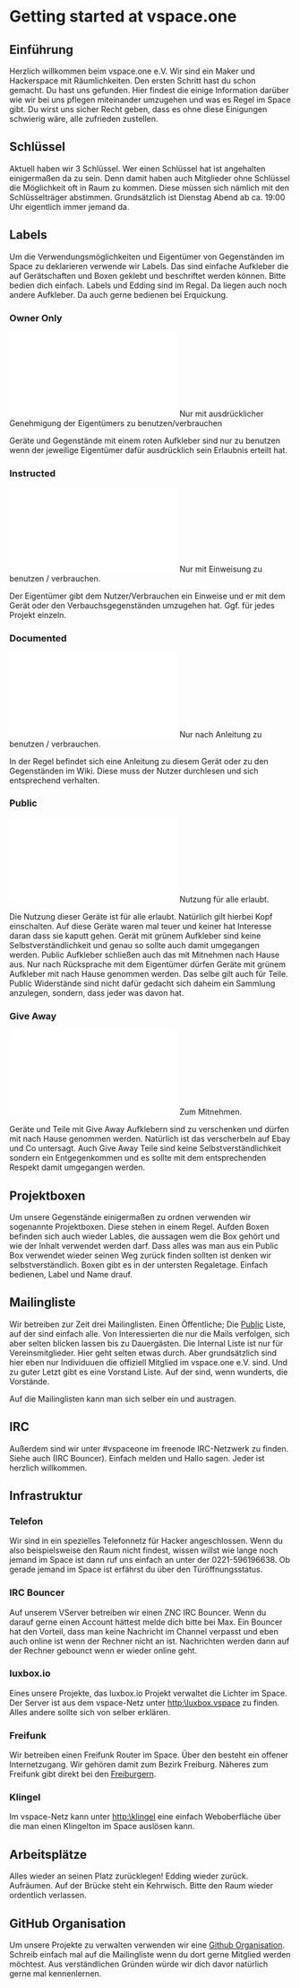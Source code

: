 # Getting started at vspace.one

## Einführung
Herzlich willkommen beim vspace.one e.V. Wir sind ein Maker und Hackerspace mit Räumlichkeiten. Den ersten Schritt hast du schon gemacht. Du hast uns gefunden. Hier findest die einige Information darüber wie wir bei uns pflegen miteinander umzugehen und was es Regel im Space gibt. Du wirst uns sicher Recht geben, dass es ohne diese Einigungen schwierig wäre, alle zufrieden zustellen.

## Schlüssel
Aktuell haben wir 3 Schlüssel. Wer einen Schlüssel hat ist angehalten einigermaßen da zu sein. Denn damit haben auch Mitglieder ohne Schlüssel die Möglichkeit oft in Raum zu kommen. Diese müssen sich nämlich mit den Schlüsselträger abstimmen. Grundsätzlich ist Dienstag Abend ab ca. 19:00 Uhr eigentlich immer jemand da.

## Labels
Um die Verwendungsmöglichkeiten und Eigentümer von Gegenständen im Space zu deklarieren verwende wir Labels. Das sind einfache Aufkleber die auf Gerätschaften und Boxen geklebt und beschriftet werden können. Bitte bedien dich einfach. Labels und Edding sind im Regal. Da liegen auch noch andere Aufkleber. Da auch gerne bedienen bei Erquickung.

### Owner Only
![Ower Only](label1_owneronly.pdf)
Nur mit ausdrücklicher Genehmigung der Eigentümers zu benutzen/verbrauchen

Geräte und Gegenstände mit einem roten Aufkleber sind nur zu benutzen wenn der jeweilige Eigentümer dafür ausdrücklich sein Erlaubnis erteilt hat.

### Instructed
![Instructed](label2_instructed.pdf)
Nur mit Einweisung zu benutzen / verbrauchen.

Der Eigentümer gibt dem Nutzer/Verbrauchen ein Einweise und er mit dem Gerät oder den Verbauchsgegenständen umzugehen hat. Ggf. für jedes Projekt einzeln.

### Documented
![Documented](label3_documented.pdf)
Nur nach Anleitung zu benutzen / verbrauchen.

In der Regel befindet sich eine Anleitung zu diesem Gerät oder zu den Gegenständen im Wiki. Diese muss der Nutzer durchlesen und sich entsprechend verhalten. 

### Public
![Public](label4_public.pdf)
Nutzung für alle erlaubt.

Die Nutzung dieser Geräte ist für alle erlaubt. Natürlich gilt hierbei Kopf einschalten. Auf diese Geräte waren mal teuer und keiner hat Interesse daran dass sie kaputt gehen. Gerät mit grünem Aufkleber sind keine Selbstverständlichkeit und genau so sollte auch damit umgegangen werden. Public Aufkleber schließen auch das mit Mitnehmen nach Hause aus. Nur nach Rücksprache mit dem Eigentümer dürfen Geräte mit grünem Aufkleber mit nach Hause genommen werden. Das selbe gilt auch für Teile. Public Widerstände sind nicht dafür gedacht sich daheim ein Sammlung anzulegen, sondern, dass jeder was davon hat.

### Give Away
![Give Away](label5_giveaway.pdf)
Zum Mitnehmen.

Geräte und Teile mit Give Away Aufklebern sind zu verschenken und dürfen mit nach Hause genommen werden. Natürlich ist das verscherbeln auf Ebay und Co untersagt. Auch Give Away Teile sind keine Selbstverständlichkeit sondern ein Entgegenkommen und es sollte mit dem entsprechenden Respekt damit umgegangen werden.



## Projektboxen
Um unsere Gegenstände einigermaßen zu ordnen verwenden wir sogenannte Projektboxen. Diese stehen in einem Regel. Aufden Boxen befinden sich auch wieder Lables, die aussagen wem die Box gehört und wie der Inhalt verwendet werden darf. Dass alles was man aus ein Public Box verwendet wieder seinen Weg zurück finden sollten ist denken wir selbstverständlich. Boxen gibt es in der untersten Regaletage. Einfach bedienen, Label und Name drauf.

## Mailingliste
Wir betreiben zur Zeit drei Mailinglisten. Einen Öffentliche; Die [Public](https://ml06.ispgateway.de/mailman/listinfo/public_lists.vspace.one) Liste, auf der sind einfach alle. Von Interessierten die nur die Mails verfolgen, sich aber selten blicken lassen bis zu Dauergästen. Die Internal Liste ist nur für Vereinsmitglieder. Hier geht selten etwas durch. Aber grundsätzlich sind hier eben nur Individuuen die offiziell Mitglied im vspace.one e.V. sind. Und zu guter Letzt gibt es eine Vorstand Liste. Auf der sind, wenn wunderts, die Vorstände. 

Auf die Mailinglisten kann man sich selber ein und austragen.

## IRC
Außerdem sind wir unter #vspaceone im freenode IRC-Netzwerk zu finden. Siehe auch (IRC Bouncer). Einfach melden und Hallo sagen. Jeder ist herzlich willkommen.


## Infrastruktur
### Telefon
Wir sind in ein spezielles Telefonnetz für Hacker angeschlossen. Wenn du also beispielsweise den Raum nicht findest, wissen willst wie lange noch jemand im Space ist dann ruf uns einfach an unter der 0221-596196638. Ob gerade jemand im Space ist erfährst du über den Türöffnungsstatus.

### IRC Bouncer
Auf unserem VServer betreiben wir einen ZNC IRC Bouncer. Wenn du darauf gerne einen Account hättest melde dich bitte bei Max. Ein Bouncer hat den Vorteil, dass man keine Nachricht im Channel verpasst und eben auch online ist wenn der Rechner nicht an ist. Nachrichten werden dann auf der Rechner gebounct wenn er wieder online geht.

### luxbox.io
Eines unsere Projekte, das luxbox.io Projekt verwaltet die Lichter im Space. Der Server ist aus dem vspace-Netz unter [http:\\luxbox.vspace](http:\\luxbox.vspace) zu finden. Alles andere sollte sich von selber erklären.

### Freifunk
Wir betreiben einen Freifunk Router im Space. Über den besteht ein offener Internetzugang. Wir gehören damit zum Bezirk Freiburg. Näheres zum Freifunk gibt direkt bei den [Freiburgern](https://freiburg.freifunk.net/).

### Klingel
Im vspace-Netz kann unter [http:\\klingel](http:\\klingel) eine einfach Weboberfläche über die man einen Klingelton im Space auslösen kann.

## Arbeitsplätze
Alles wieder an seinen Platz zurücklegen! Edding wieder zurück. Aufräumen. Auf der Brücke steht ein Kehrwisch. Bitte den Raum wieder ordentlich verlassen.

## GitHub Organisation
Um unsere Projekte zu verwalten verwenden wir eine [Github Organisation](https://github.com/vspaceone). Schreib einfach mal auf die Mailingliste wenn du dort gerne Mitglied werden möchtest. Aus verständlichen Gründen würde wir dich davor natürlich gerne mal kennenlernen.



